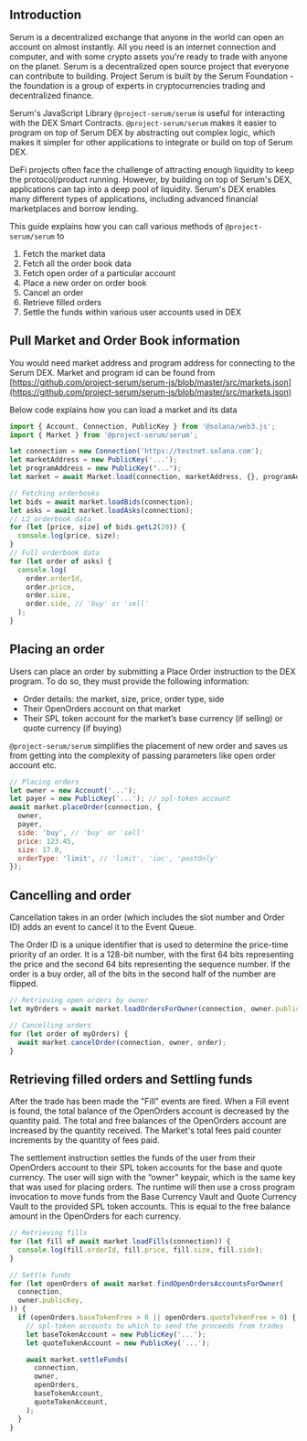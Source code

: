 ## Introduction
Serum is a decentralized exchange that anyone in the world can open an account on almost instantly. All you need is an
internet connection and computer, and with some crypto assets you're ready to trade with anyone on the planet. Serum is
a decentralized open source project that everyone can contribute to building. Project Serum is built by the Serum
Foundation - the foundation is a group of experts in cryptocurrencies trading and decentralized finance.

Serum's JavaScript Library `@project-serum/serum` is useful for interacting with the DEX Smart Contracts. `@project-serum/serum` 
makes it easier to program on top of Serum DEX by abstracting out complex logic, which makes it simpler for other applications 
to integrate or build on top of Serum DEX.

DeFi projects often face the challenge of attracting enough liquidity to keep the protocol/product running. However, by 
building on top of Serum's DEX, applications can tap into a deep pool of liquidity. Serum's DEX enables many different 
types of applications, including advanced financial marketplaces and borrow lending.

This guide explains how you can call various methods of `@project-serum/serum` to
1) Fetch the market data
2) Fetch all the order book data
3) Fetch open order of a particular account
4) Place a new order on order book
5) Cancel an order
6) Retrieve filled orders
7) Settle the funds within various user accounts used in DEX


## Pull Market and Order Book information
You would need market address and program address for connecting to the Serum DEX. Market and program id can be found
from [https://github.com/project-serum/serum-js/blob/master/src/markets.json](https://github.com/project-serum/serum-js/blob/master/src/markets.json)

Below code explains how you can load a market and its data
```javascript
import { Account, Connection, PublicKey } from '@solana/web3.js';
import { Market } from '@project-serum/serum';

let connection = new Connection('https://testnet.solana.com');
let marketAddress = new PublicKey('...');
let programAddress = new PublicKey("...");
let market = await Market.load(connection, marketAddress, {}, programAddress);

// Fetching orderbooks
let bids = await market.loadBids(connection);
let asks = await market.loadAsks(connection);
// L2 orderbook data
for (let [price, size] of bids.getL2(20)) {
  console.log(price, size);
}
// Full orderbook data
for (let order of asks) {
  console.log(
    order.orderId,
    order.price,
    order.size,
    order.side, // 'buy' or 'sell'
  );
}
```

## Placing an order 
Users can place an order by submitting a Place Order instruction to the DEX program. To do so, they must provide the 
following information:
- Order details: the market, size, price, order type, side
- Their OpenOrders account on that market
- Their SPL token account for the market’s base currency (if selling) or quote currency (if buying)

`@project-serum/serum` simplifies the placement of new order and saves us from getting into the complexity of passing
parameters like open order account etc.

```javascript
// Placing orders
let owner = new Account('...');
let payer = new PublicKey('...'); // spl-token account
await market.placeOrder(connection, {
  owner,
  payer,
  side: 'buy', // 'buy' or 'sell'
  price: 123.45,
  size: 17.0,
  orderType: 'limit', // 'limit', 'ioc', 'postOnly'
});

```
## Cancelling and order
Cancellation takes in an order (which includes the slot number and Order ID) adds an event to cancel it to the Event Queue.

The Order ID is a unique identifier that is used to determine the price-time priority of an order. It is a 128-bit 
number, with the first 64 bits representing the price and the second 64 bits representing the sequence number. If 
the order is a buy order, all of the bits in the second half of the number are flipped.


```javascript
// Retrieving open orders by owner
let myOrders = await market.loadOrdersForOwner(connection, owner.publicKey);

// Cancelling orders
for (let order of myOrders) {
  await market.cancelOrder(connection, owner, order);
}

```

## Retrieving filled orders and Settling funds
After the trade has been made the "Fill" events are fired. When a Fill event is found, the total balance of the OpenOrders account 
is decreased by the quantity paid. The total and free balances of the OpenOrders account are increased by the quantity received. 
The Market's total fees paid counter increments by the quantity of fees paid.

The settlement instruction settles the funds of the user from their OpenOrders account to their SPL token accounts for the base and quote 
currency. The user will sign with the “owner” keypair, which is the same key that was used for placing orders. The 
runtime will then use a cross program invocation to move funds from the Base Currency Vault and Quote Currency 
Vault to the provided SPL token accounts. This is equal to the free balance amount in the OpenOrders for each 
currency.

```javascript
// Retrieving fills
for (let fill of await market.loadFills(connection)) {
  console.log(fill.orderId, fill.price, fill.size, fill.side);
}

// Settle funds
for (let openOrders of await market.findOpenOrdersAccountsForOwner(
  connection,
  owner.publicKey,
)) {
  if (openOrders.baseTokenFree > 0 || openOrders.quoteTokenFree > 0) {
    // spl-token accounts to which to send the proceeds from trades
    let baseTokenAccount = new PublicKey('...');
    let quoteTokenAccount = new PublicKey('...');

    await market.settleFunds(
      connection,
      owner,
      openOrders,
      baseTokenAccount,
      quoteTokenAccount,
    );
  }
}
```
